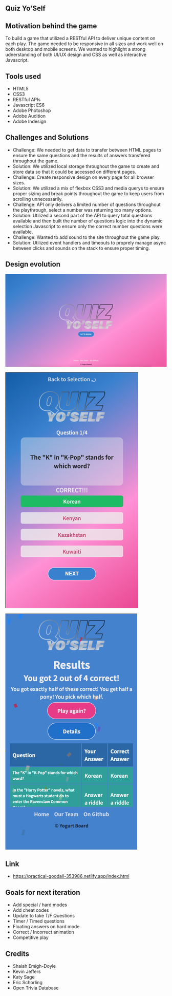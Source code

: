 ## Quiz Yo'Self 


## Motivation behind the game 
To build a game that utilized a RESTful API to deliver unique content on each play. The game needed to be responsive in all sizes and work well on both desktop and mobile screens. We wanted to highlight a strong udnerstanding of both UI/UX design and CSS as well as interactive Javascript. 

## Tools used 
* HTML5
* CSS3
* RESTful APIs
* Javascript ES6
* Adobe Photoshop
* Adobe Audition
* Adobe Indesign

## Challenges and Solutions
* Challenge: We needed to get data to transfer between HTML pages to ensure the same questions and the results of answers transfered throughout the game. 
* Solution: We utilized local storage throughout the game to create and store data so that it could be accessed on different pages. 
* Challenge: Create responsive design on every page for all browser sizes.
* Solution: We utilized a mix of flexbox CSS3 and media querys to ensure proper sizing and break points throughout the game to keep users from scrolling unnecessarily. 
* Challenge: API only delivers a limited number of questions throughout the playthrough, select a number was returning too many options. 
* Solution: Utilized a second part of the API to query total questions available and then built the number of questions logic into the dynamic selection Javascript to ensure only the correct number questions were available.
* Challenge: Wanted to add sound to the site throughout the game play. 
* Solution: Utilized event handlers and timeouts to proprely manage async between clicks and sounds on the stack to ensure proper timing. 


## Design evolution
![](/images/screenshots/entry_page_large.png)

![](/images/screenshots/questions_correct_mobile.png)

![](/images/screenshots/results_table_mobile.png)


## Link
* https://practical-goodall-353986.netlify.app/index.html

## Goals for next iteration 
* Add special / hard modes
* Add cheat codes
* Update to take T/F Questions
* Timer / Timed questions
* Floating answers on hard mode
* Correct / Incorrect animation
* Competitive play

## Credits
* Shaiah Emigh-Doyle
* Kevin Jeffers
* Katy Sage
* Eric Schorling
* Open Trivia Database
